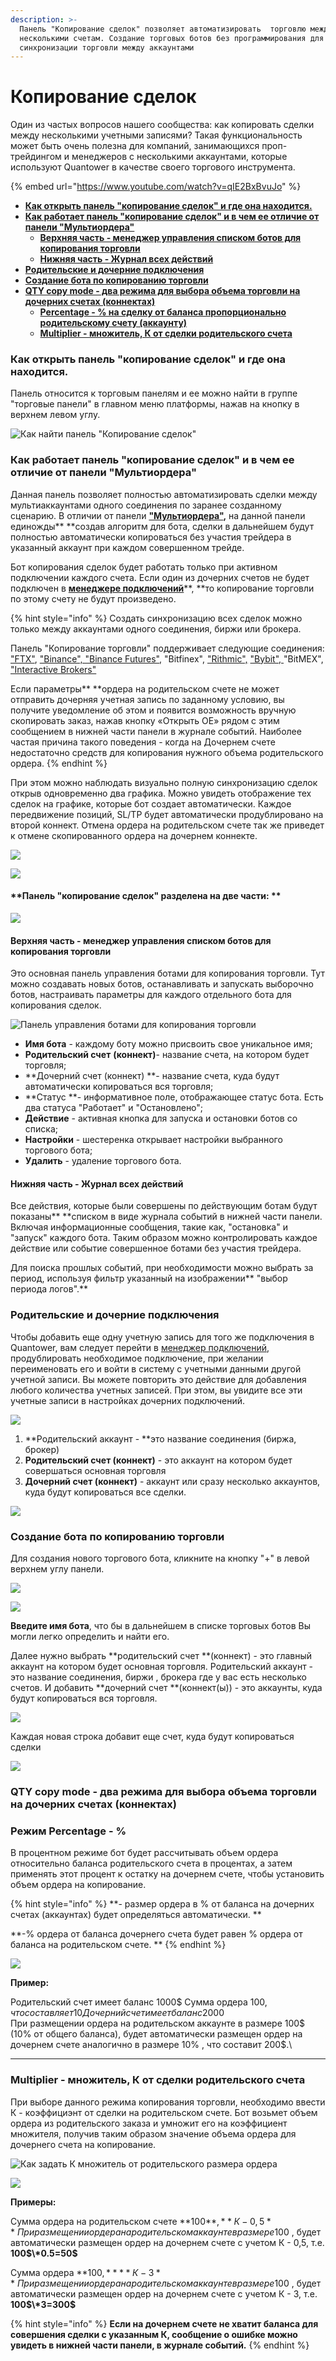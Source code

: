```yaml
---
description: >-
  Панель "Копирование сделок" позволяет автоматизировать  торговлю между
  несколькими счетам. Создание торговых ботов без программирования для
  синхронизации торговли между аккаунтами
---
```


# Копирование сделок

Один из частых вопросов нашего сообщества: как копировать сделки между несколькими учетными записями? Такая функциональность может быть очень полезна для компаний, занимающихся проп-трейдингом и менеджеров с несколькими аккаунтами, которые используют Quantower в качестве своего торгового инструмента.&#x20;

{% embed url="https://www.youtube.com/watch?v=qIE2BxBvuJo" %}

* ****[**Как открыть панель "копирование сделок" и где она находится.**](kopirovanie-sdelok.md#kak-otkryt-panel-kopirovanie-sdelok-i-gde-ona-nakhoditsya)****
* ****[**Как работает панель "копирование сделок" и в чем ее отличие от панели "Мультиордера"**](kopirovanie-sdelok.md#kak-rabotaet-panel-kopirovanie-sdelok-i-v-chem-ee-otlichie-ot-paneli-multiordera)****
  * ****[**Верхняя часть - менеджер управления списком ботов для копирования торговли**](kopirovanie-sdelok.md#verkhnyaya-chast-menedzher-upravleniya-spiskom-botov-dlya-kopirovaniya-torgovli)****
  * ****[**Нижняя часть - Журнал всех действий**](kopirovanie-sdelok.md#nizhnyaya-chast-zhurnal-vsekh-deistvii)****
* ****[**Родительские и дочерние подключения**](kopirovanie-sdelok.md#roditelskie-i-dochernie-podklyucheniya)****
* ****[**Создание  бота по копированию торговли**](kopirovanie-sdelok.md#sozdanie-bota-po-kopirovaniyu-torgovli)****
* ****[**QTY copy mode - два режима для выбора объема торговли на дочерних счетах (коннектах)**](kopirovanie-sdelok.md#qty-copy-mode-dva-rezhima-dlya-vybora-obema-torgovli-na-dochernikh-schetakh-konnektakh)****
  * ****[**Percentage - % на сделку от баланса пропорционально родительскому счету (аккаунту)**](kopirovanie-sdelok.md#rezhim-percentage-na-sdelku-ot-balansa-dochernego-scheta-na-sdelku-ot-balansa-roditelskogo-scheta)****
  * ****[**Multiplier - множитель, К от сделки родительского счета**](kopirovanie-sdelok.md#multiplier-mnozhitel-k-ot-sdelki-roditelskogo-scheta)****

### **Как открыть панель "копирование сделок" и где она находится.**

Панель относится к торговым панелям и ее можно найти в группе "торговые панели" в главном меню платформы, нажав на кнопку в верхнем левом углу.

![Как найти панель "Копирование сделок"](../.gitbook/assets/rjgbhjdfybt-cltkjr-rfr-jnrhsnm.png)

### Как работает панель "копирование сделок" и в чем ее отличие от панели "Мультиордера"

Данная панель позволяет полностью автоматизировать сделки между мультиаккаунтами одного соединения по заранее созданному сценарию.   В отличии от панели  [**"Мультиордера"**](https://help.quantower.com.ru/trading-panels/multiple-order-entry)**,**  на данной панели единожды** **создав алгоритм для бота, сделки в дальнейшем будут полностью автоматически копироваться без участия трейдера  в указанный аккаунт при каждом совершенном трейде.

Бот копирования сделок будет работать только при активном подключении каждого счета. Если один из дочерних счетов не будет подключен в [**менеджере подключений**](https://help.quantower.com.ru/connections/connections-manager)**, **то копирование торговли  по этому счету не будут произведено.

{% hint style="info" %}
Создать синхронизацию всех сделок можно только между аккаунтами одного соединения, биржи или брокера.

Панель "Копирование торговли" поддерживает следующие соединения: ["FTX"](https://help.quantower.com.ru/connections/connection-to-ftx), ["Binance", "Binance Futures",](https://help.quantower.com.ru/connections/connection-to-binance-futures) "Bitfinex", ["Rithmic",](https://help.quantower.com.ru/connections/connection-to-rithmic) ["Bybit", ](../connections/connection-to-bybit.md)"BitMEX",[ "Interactive Brokers"](https://help.quantower.com.ru/connections/connect-quantower-to-interactive-broker)

Если параметры** **ордера на родительском счете не может отправить дочерняя учетная запись по заданному условию, вы получите уведомление об этом и появится возможность вручную скопировать заказ, нажав кнопку «Открыть OE» рядом с этим сообщением в нижней части панели в журнале событий. Наиболее частая причина такого поведения - когда на Дочернем счете недостаточно средств для копирования нужного объема родительского ордера.
{% endhint %}

При этом можно наблюдать визуально полную синхронизацию сделок открыв одновременно два графика. Можно увидеть отображение тех сделок на графике, которые бот создает автоматически. Каждое передвижение позиций, SL/TP будет автоматически продублировано на второй коннект.  Отмена ордера на родительском счете так же приведет к отмене скопированного ордера на дочернем коннекте.&#x20;

![](../.gitbook/assets/rjgbhjdfbt.png)

![](../.gitbook/assets/kopirovanie-sdelok-obshii-vid.png)

#### **Панель "копирование сделок" разделена на две части: **

![](../.gitbook/assets/dve-chasti.png)

#### **Верхняя часть - менеджер управления списком ботов для копирования торговли**

Это основная панель управления ботами для копирования торговли. Тут можно создавать новых ботов, останавливать и запускать выборочно ботов, настраивать параметры для каждого отдельного бота для копирования сделок.&#x20;

![Панель управления ботами для копирования торговли](../.gitbook/assets/verkhnyaya-panel.png)

* **Имя бота** - каждому боту можно присвоить свое уникальное имя;
* **Родительский счет** **(коннект)**- название счета, на котором будет торговля;
* **Дочерний счет  (коннект) **- название счета, куда будут автоматически копироваться вся торговля;
* **Статус **- информативное поле, отображающее статус бота. Есть два статуса "Работает" и "Остановлено";
* **Действие** - активная кнопка для запуска и остановки ботов со списка;
* **Настройки** - шестеренка открывает настройки выбранного торгового бота;
* **Удалить** - удаление торгового бота.

#### **Нижняя часть - Журнал всех действий**

Все действия, которые были совершены по действующим ботам  будут показаны** **списком в виде журнала событий в нижней части панели. Включая информационные сообщения, такие как, "остановка" и "запуск" каждого бота. Таким образом можно контролировать каждое действие или событие совершенное ботами без участия трейдера.

Для поиска прошлых событий, при необходимости можно выбрать за период, используя фильтр указанный на изображении** "выбор периода логов".**

### Родительские и дочерние подключения

Чтобы добавить еще одну учетную запись для того же подключения в Quantower, вам следует перейти в [менеджер  подключений](https://help.quantower.com.ru/connections/connections-manager), продублировать необходимое подключение, при желании переименовать его и войти в систему с учетными данными другой учетной записи. Вы можете повторить это действие для добавления любого количества учетных записей.  При этом, вы увидите все эти учетные записи в настройках дочерних подключений.

![](../.gitbook/assets/podklyucheniya.png)

1. **Родительский аккаунт - **это название соединения (биржа, брокер)
2. **Родительский счет (коннект)** - это аккаунт на котором будет совершаться основная торговля
3. **Дочерний счет (коннект)** - аккаунт или сразу несколько аккаунтов, куда будут копироваться все сделки.

![](<../.gitbook/assets/123 (2).png>)

### Создание бота по копированию торговли

Для создания нового торгового бота, кликните на кнопку "+"  в левой  верхнем углу панели.

![](../.gitbook/assets/novyi-bot.png)

![](<../.gitbook/assets/novyi-bot (1).png>)

**Введите имя бота**, что бы в дальнейшем в списке торговых ботов Вы могли легко определить и найти его.

Далее нужно выбрать  **родительский счет **(коннект) - это главный аккаунт на котором будет основная торговля. Родительский аккаунт - это название соединения, биржи , брокера где у вас есть несколько счетов. И добавить **дочерний счет **(коннект(ы)) - это аккаунты, куда будут копироваться вся торговля.

![](../.gitbook/assets/12.png)

Каждая новая строка добавит еще счет, куда будут копироваться сделки

![](../.gitbook/assets/novaya-stroka.png)

### QTY copy mode - два режима для выбора объема торговли на дочерних счетах (коннектах)

### **Режим Percentage - %**

В процентном режиме бот будет рассчитывать объем ордера относительно баланса родительского счета в процентах, а затем применять этот процент к остатку на дочернем счете, чтобы установить объем ордера на копирование.

{% hint style="info" %}
**- размер ордера в % от баланса на дочерних счетах (аккаунтах) будет определяться автоматически.  **

**-% ордера от баланса дочернего счета будет равен  % ордера от баланса на родительском счете. **
{% endhint %}

![](../.gitbook/assets/rezhim-procent.png)

**Пример:**

Родительский счет имеет баланс 1000$ Сумма ордера 100$, что составляет 10% от баланса.\
Дочерний счет имеет баланс 2000$ \
При размещении ордера на родительском аккаунте в размере 100$ (10% от общего баланса), будет автоматически размещен ордер на дочернем счете аналогично в размере 10% , что составит 200$.\
****

### Multiplier - множитель, К от сделки родительского счета

При выборе данного режима копирования торговли, необходимо ввести К - коэффициэнт от сделки на родительском счете. Бот возьмет объем ордера из родительского заказа и умножит его на коэффициент множителя, получив таким образом значение объема ордера для дочернего счета на копирование.

![Как задать  К множитель от родительского размера ордера](../.gitbook/assets/k-vybrat.png)

![](../.gitbook/assets/koef-torgovli.png)

**Примеры:**

Сумма ордера на родительском счете **100$**, **К- 0,5**\
При размещении ордера на родительском аккаунте в размере 100$ , будет автоматически размещен ордер на дочернем счете с учетом К - 0,5, т.е. **100$\*0.5=50$**

Cумма ордера **100$,** **К- 3**\
При размещении ордера на родительском аккаунте в размере 100$ , будет автоматически размещен ордер на дочернем счете  с учетом К - 3, т.е. **100$\*3=300$**

{% hint style="info" %}
**Если на дочернем счете не хватит баланса для совершения сделки с указанным К, сообщение о ошибке можно увидеть в нижней части панели, в журнале событий.**
{% endhint %}
